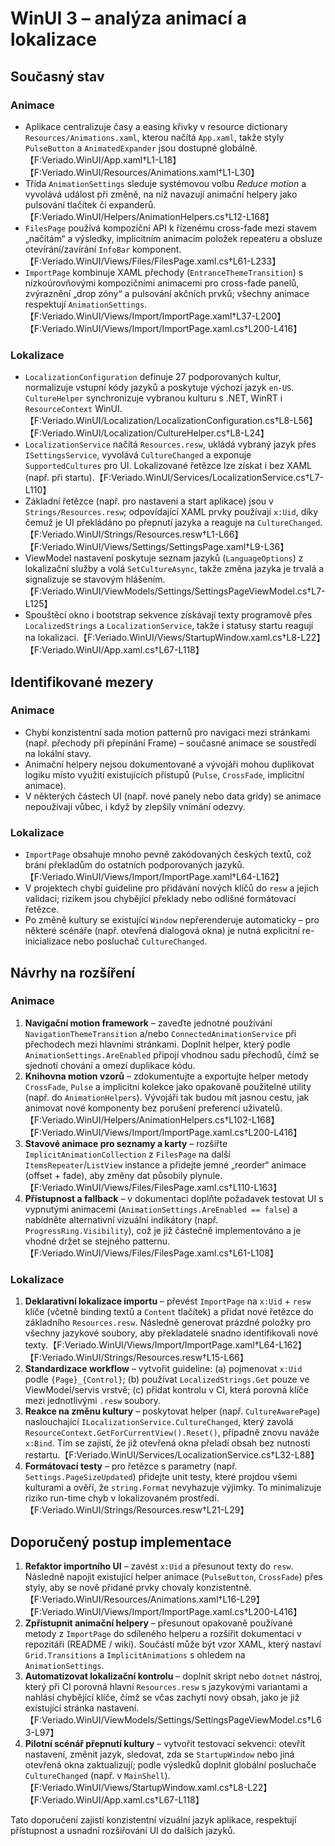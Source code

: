 # WinUI 3 – analýza animací a lokalizace

## Současný stav

### Animace
- Aplikace centralizuje časy a easing křivky v resource dictionary `Resources/Animations.xaml`, kterou načítá `App.xaml`, takže styly `PulseButton` a `AnimatedExpander` jsou dostupné globálně.【F:Veriado.WinUI/App.xaml†L1-L18】【F:Veriado.WinUI/Resources/Animations.xaml†L1-L30】
- Třída `AnimationSettings` sleduje systémovou volbu *Reduce motion* a vyvolává událost při změně, na níž navazují animační helpery jako pulsování tlačítek či expanderů.【F:Veriado.WinUI/Helpers/AnimationHelpers.cs†L12-L168】
- `FilesPage` používá kompoziční API k řízenému cross-fade mezi stavem „načítám“ a výsledky, implicitním animacím položek repeateru a obsluze otevírání/zavírání `InfoBar` komponent.【F:Veriado.WinUI/Views/Files/FilesPage.xaml.cs†L61-L233】
- `ImportPage` kombinuje XAML přechody (`EntranceThemeTransition`) s nízkoúrovňovými kompozičními animacemi pro cross-fade panelů, zvýraznění „drop zóny“ a pulsování akčních prvků; všechny animace respektují `AnimationSettings`.【F:Veriado.WinUI/Views/Import/ImportPage.xaml†L37-L200】【F:Veriado.WinUI/Views/Import/ImportPage.xaml.cs†L200-L416】

### Lokalizace
- `LocalizationConfiguration` definuje 27 podporovaných kultur, normalizuje vstupní kódy jazyků a poskytuje výchozí jazyk `en-US`. `CultureHelper` synchronizuje vybranou kulturu s .NET, WinRT i `ResourceContext` WinUI.【F:Veriado.WinUI/Localization/LocalizationConfiguration.cs†L8-L56】【F:Veriado.WinUI/Localization/CultureHelper.cs†L8-L24】
- `LocalizationService` načítá `Resources.resw`, ukládá vybraný jazyk přes `ISettingsService`, vyvolává `CultureChanged` a exponuje `SupportedCultures` pro UI. Lokalizované řetězce lze získat i bez XAML (např. při startu).【F:Veriado.WinUI/Services/LocalizationService.cs†L7-L110】
- Základní řetězce (např. pro nastavení a start aplikace) jsou v `Strings/Resources.resw`; odpovídající XAML prvky používají `x:Uid`, díky čemuž je UI překládáno po přepnutí jazyka a reaguje na `CultureChanged`.【F:Veriado.WinUI/Strings/Resources.resw†L1-L66】【F:Veriado.WinUI/Views/Settings/SettingsPage.xaml†L9-L36】
- ViewModel nastavení poskytuje seznam jazyků (`LanguageOptions`) z lokalizační služby a volá `SetCultureAsync`, takže změna jazyka je trvalá a signalizuje se stavovým hlášením.【F:Veriado.WinUI/ViewModels/Settings/SettingsPageViewModel.cs†L7-L125】
- Spouštěcí okno i bootstrap sekvence získávají texty programově přes `LocalizedStrings` a `LocalizationService`, takže i statusy startu reagují na lokalizaci.【F:Veriado.WinUI/Views/StartupWindow.xaml.cs†L8-L22】【F:Veriado.WinUI/App.xaml.cs†L67-L118】

## Identifikované mezery

### Animace
- Chybí konzistentní sada motion patternů pro navigaci mezi stránkami (např. přechody při přepínání Frame) – současné animace se soustředí na lokální stavy.
- Animační helpery nejsou dokumentované a vývojáři mohou duplikovat logiku místo využití existujících přístupů (`Pulse`, `CrossFade`, implicitní animace).
- V některých částech UI (např. nové panely nebo data gridy) se animace nepoužívají vůbec, i když by zlepšily vnímání odezvy.

### Lokalizace
- `ImportPage` obsahuje mnoho pevně zakódovaných českých textů, což brání překladům do ostatních podporovaných jazyků.【F:Veriado.WinUI/Views/Import/ImportPage.xaml†L64-L162】
- V projektech chybí guideline pro přidávání nových klíčů do `resw` a jejich validaci; rizikem jsou chybějící překlady nebo odlišné formátovací řetězce.
- Po změně kultury se existující `Window` nepřerenderuje automaticky – pro některé scénáře (např. otevřená dialogová okna) je nutná explicitní re-inicializace nebo posluchač `CultureChanged`.

## Návrhy na rozšíření

### Animace
1. **Navigační motion framework** – zaveďte jednotné používání `NavigationThemeTransition` a/nebo `ConnectedAnimationService` při přechodech mezi hlavními stránkami. Doplnit helper, který podle `AnimationSettings.AreEnabled` připojí vhodnou sadu přechodů, čímž se sjednotí chování a omezí duplikace kódu.
2. **Knihovna motion vzorů** – zdokumentujte a exportujte helper metody `CrossFade`, `Pulse` a implicitní kolekce jako opakovaně použitelné utility (např. do `AnimationHelpers`). Vývojáři tak budou mít jasnou cestu, jak animovat nové komponenty bez porušení preferencí uživatelů.【F:Veriado.WinUI/Helpers/AnimationHelpers.cs†L102-L168】【F:Veriado.WinUI/Views/Import/ImportPage.xaml.cs†L200-L416】
3. **Stavové animace pro seznamy a karty** – rozšiřte `ImplicitAnimationCollection` z `FilesPage` na další `ItemsRepeater`/`ListView` instance a přidejte jemné „reorder“ animace (offset + fade), aby změny dat působily plynule.【F:Veriado.WinUI/Views/Files/FilesPage.xaml.cs†L110-L163】
4. **Přístupnost a fallback** – v dokumentaci doplňte požadavek testovat UI s vypnutými animacemi (`AnimationSettings.AreEnabled == false`) a nabídněte alternativní vizuální indikátory (např. `ProgressRing.Visibility`), což je již částečně implementováno a je vhodné držet se stejného patternu.【F:Veriado.WinUI/Views/Files/FilesPage.xaml.cs†L61-L108】

### Lokalizace
1. **Deklarativní lokalizace importu** – převést `ImportPage` na `x:Uid` + `resw` klíče (včetně binding textů a `Content` tlačítek) a přidat nové řetězce do základního `Resources.resw`. Následně generovat prázdné položky pro všechny jazykové soubory, aby překladatelé snadno identifikovali nové texty.【F:Veriado.WinUI/Views/Import/ImportPage.xaml†L64-L162】【F:Veriado.WinUI/Strings/Resources.resw†L15-L66】
2. **Standardizace workflow** – vytvořit guideline: (a) pojmenovat `x:Uid` podle `{Page}_{Control}`; (b) používat `LocalizedStrings.Get` pouze ve ViewModel/servis vrstvě; (c) přidat kontrolu v CI, která porovná klíče mezi jednotlivými `.resw` soubory.
3. **Reakce na změnu kultury** – poskytovat helper (např. `CultureAwarePage`) naslouchající `ILocalizationService.CultureChanged`, který zavolá `ResourceContext.GetForCurrentView().Reset()`, případně znovu naváže `x:Bind`. Tím se zajistí, že již otevřená okna přeladí obsah bez nutnosti restartu.【F:Veriado.WinUI/Services/LocalizationService.cs†L32-L88】
4. **Formátovací testy** – pro řetězce s parametry (např. `Settings.PageSizeUpdated`) přidejte unit testy, které projdou všemi kulturami a ověří, že `string.Format` nevyhazuje výjimky. To minimalizuje riziko run-time chyb v lokalizovaném prostředí.【F:Veriado.WinUI/Strings/Resources.resw†L21-L29】

## Doporučený postup implementace
1. **Refaktor importního UI** – zavést `x:Uid` a přesunout texty do `resw`. Následně napojit existující helper animace (`PulseButton`, `CrossFade`) přes styly, aby se nově přidané prvky chovaly konzistentně.【F:Veriado.WinUI/Resources/Animations.xaml†L16-L29】【F:Veriado.WinUI/Views/Import/ImportPage.xaml.cs†L200-L416】
2. **Zpřístupnit animační helpery** – přesunout opakovaně používané metody z `ImportPage` do sdíleného helperu a rozšířit dokumentaci v repozitáři (README / wiki). Součástí může být vzor XAML, který nastaví `Grid.Transitions` a `ImplicitAnimations` s ohledem na `AnimationSettings`.
3. **Automatizovat lokalizační kontrolu** – doplnit skript nebo `dotnet` nástroj, který při CI porovná hlavní `Resources.resw` s jazykovými variantami a nahlásí chybějící klíče, čímž se včas zachytí nový obsah, jako je již existující stránka nastavení.【F:Veriado.WinUI/ViewModels/Settings/SettingsPageViewModel.cs†L63-L97】
4. **Pilotní scénář přepnutí kultury** – vytvořit testovací sekvenci: otevřít nastavení, změnit jazyk, sledovat, zda se `StartupWindow` nebo jiná otevřená okna zaktualizují; podle výsledků doplnit globální posluchače `CultureChanged` (např. v `MainShell`).【F:Veriado.WinUI/Views/StartupWindow.xaml.cs†L8-L22】【F:Veriado.WinUI/App.xaml.cs†L67-L118】

Tato doporučení zajistí konzistentní vizuální jazyk aplikace, respektují přístupnost a usnadní rozšiřování UI do dalších jazyků.
